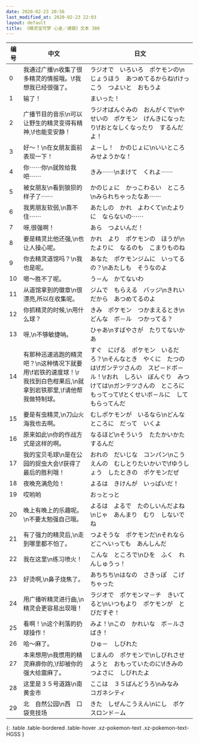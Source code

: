 ```yaml
---
date: 2020-02-23 20:56
last_modified_at: 2020-02-23 22:03
layout: default
title: 《精灵宝可梦 心金／魂银》文本 380
---
```

| 编号 | 中文 | 日文 |
| ---- | ---- | ---- |
| 0 | 我通过广播\n收集了很多精灵的情报哦。\f我想我已经很强了。 | ラジオで　いろいろ　ポケモンの\nじょうほう　あつめてるからね\fけっこう　つよいと　おもうよ |
| 1 | 输了！ | まいった！ |
| 2 | 广播节目的音乐\n可以让野生的精灵变得有精神,\f也能变安静！ | ラジオばんぐみの　おんがくで\nやせいの　ポケモン　げんきになったり\fおとなしくなったり　するんだよ！ |
| 3 | 好～！\n在女朋友面前表现一下！ | よ－し！　かのじょに\nいいところ　みせようかな！ |
| 4 | 你⋯⋯你\n就败给我吧⋯⋯ | きみ⋯⋯\nまけて　くれよ⋯⋯ |
| 5 | 被女朋友\n看到狼狈的样子了⋯⋯ | かのじょに　かっこわるい　ところ\nみられちゃったなあ⋯⋯ |
| 6 | 我男朋友软弱,\n靠不住⋯⋯ | あたしの　かれ　よわくて\nたよりに　ならないの⋯⋯ |
| 7 | 呀,很强啊！ | あら　つよいんだ！ |
| 8 | 要是精灵比他还强,\n也让人操心呢。 | かれ　より　ポケモンの　ほうが\nたよりに　なるのも　こまりものね |
| 9 | 你去精灵道馆吗？\n我也是呢。 | あなた　ポケモンジムに　いってるの？\nあたしも　そうなのよ |
| 10 | 嗯～胜不了呢。 | う－ん　かてないわ |
| 11 | 从道馆拿到的徽章\n很漂亮,所以在收集呢。 | ジムで　もらえる　バッジ\nきれい　だから　あつめてるのよ |
| 12 | 你抓精灵的时候,\n用什么球？ | きみ　ポケモン　つかまえるとき\nどんな　ボ－ル　つかってる？ |
| 13 | 呀,\n不够敏捷呐。 | ひゃあ\nすばやさが　たりてないかあ |
| 14 | 有那种迅速逃跑的精灵吧？\n这种情况下就要用\f岩铁的速度球！\r我找到白色柑果后,\n就拿到岩铁那里,\f请他帮我做特制球。 | すぐ　にげる　ポケモン　いるだろ？\nそんなとき　やくに　たつのは\fガンテツさんの　スピ－ドボ－ル！\rおれ　しろい　ぼんぐり　みつけては\nガンテツさんの　ところに　もってって\fとくせいボ－ルに　してもらってんだ |
| 15 | 要是有虫精灵,\n刀山火海我也去啊。 | むしポケモンが　いるなら\nどんな　ところに　だって　いくよ |
| 16 | 原来如此\n你的作战方式是这样的啊。 | なるほど\nそういう　たたかいかた　するんだ |
| 17 | 我的宝贝毛球\n是在公园的捉虫大会\f获得了最后的胜利哦！ | おれの　だいじな　コンパン\nこうえんの　むしとりたいかいで\fゆうしょう　したときの　ポケモンだぜ |
| 18 | 夜晚充满危险！ | よるは　きけんが　いっぱいだ！ |
| 19 | 哎哟哟 | おっとっと |
| 20 | 晚上有晚上的乐趣呢。\n不要太勉强自己哦。 | よるは　よるで　たのしいんだよね\nじゃ　あんまり　むり　しないでね |
| 21 | 有了强力的精灵后,\n走到哪里都不怕了。 | つよそうな　ポケモンだ\nそれなら　どこへいっても　あんしんだ |
| 22 | 我在这里\n练习喷火！ | こんな　ところで\nひを　ふく　れんしゅうっ！ |
| 23 | 好烫啊,\n鼻子烧焦了。 | あちちち\nはなの　さきっぽ　こげちゃった |
| 24 | 用广播听精灵进行曲,\n精灵会更容易出现哦！ | ラジオで　ポケモンマ－チ　きいてると\nいつもより　ポケモンが　とびだすぞ！ |
| 25 | 看啊！\n这个利落的扔球操作！ | みよ！\nこの　かれいな　ボ－ルさばき！ |
| 26 | 哈～麻了。 | ひゅ－　しびれた |
| 27 | 本来想用\n我惯用的精灵麻痹你的,\f却被你的强大给震麻了。 | じまんの　ポケモンで\nしびれさせようと　おもっていたのに\fきみの　つよさに　しびれたよ |
| 28 | 这里是３５号道路\n南　黄金市 | ここは　３５ばんどうろ\nみなみ　コガネシティ |
| 29 | 北　自然公园\n西　口袋竞技场 | きた　しぜんこうえん\nにし　ポケスロンド－ム |
{: .table .table-bordered .table-hover .xz-pokemon-text .xz-pokemon-text-HGSS }